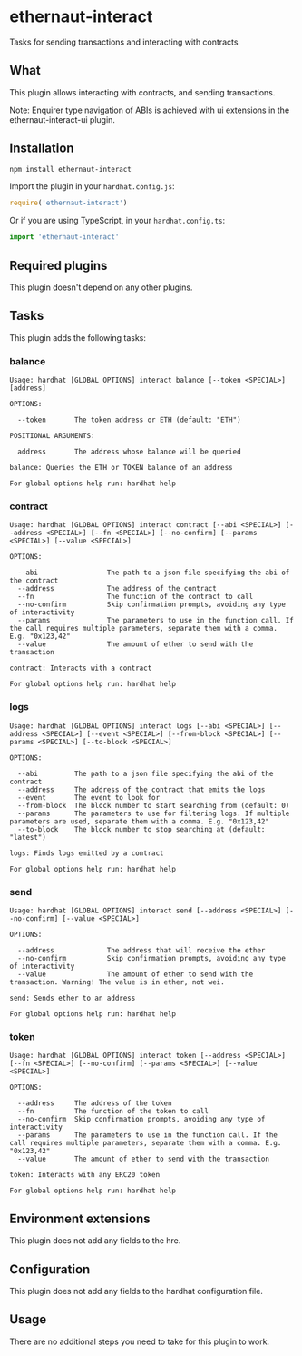 # ethernaut-interact

Tasks for sending transactions and interacting with contracts

## What

This plugin allows interacting with contracts, and sending transactions.

Note: Enquirer type navigation of ABIs is achieved with ui extensions in the ethernaut-interact-ui plugin.

## Installation

```bash
npm install ethernaut-interact
```

Import the plugin in your `hardhat.config.js`:

```js
require('ethernaut-interact')
```

Or if you are using TypeScript, in your `hardhat.config.ts`:

```ts
import 'ethernaut-interact'
```

## Required plugins

This plugin doesn't depend on any other plugins.

## Tasks

This plugin adds the following tasks:

### balance

```
Usage: hardhat [GLOBAL OPTIONS] interact balance [--token <SPECIAL>] [address]

OPTIONS:

  --token       The token address or ETH (default: "ETH")

POSITIONAL ARGUMENTS:

  address       The address whose balance will be queried

balance: Queries the ETH or TOKEN balance of an address

For global options help run: hardhat help
```

### contract

```
Usage: hardhat [GLOBAL OPTIONS] interact contract [--abi <SPECIAL>] [--address <SPECIAL>] [--fn <SPECIAL>] [--no-confirm] [--params <SPECIAL>] [--value <SPECIAL>]

OPTIONS:

  --abi                 The path to a json file specifying the abi of the contract
  --address             The address of the contract
  --fn                  The function of the contract to call
  --no-confirm          Skip confirmation prompts, avoiding any type of interactivity
  --params              The parameters to use in the function call. If the call requires multiple parameters, separate them with a comma. E.g. "0x123,42"
  --value               The amount of ether to send with the transaction

contract: Interacts with a contract

For global options help run: hardhat help
```

### logs

```
Usage: hardhat [GLOBAL OPTIONS] interact logs [--abi <SPECIAL>] [--address <SPECIAL>] [--event <SPECIAL>] [--from-block <SPECIAL>] [--params <SPECIAL>] [--to-block <SPECIAL>]

OPTIONS:

  --abi         The path to a json file specifying the abi of the contract
  --address     The address of the contract that emits the logs
  --event       The event to look for
  --from-block  The block number to start searching from (default: 0)
  --params      The parameters to use for filtering logs. If multiple parameters are used, separate them with a comma. E.g. "0x123,42"
  --to-block    The block number to stop searching at (default: "latest")

logs: Finds logs emitted by a contract

For global options help run: hardhat help
```

### send

```
Usage: hardhat [GLOBAL OPTIONS] interact send [--address <SPECIAL>] [--no-confirm] [--value <SPECIAL>]

OPTIONS:

  --address             The address that will receive the ether
  --no-confirm          Skip confirmation prompts, avoiding any type of interactivity
  --value               The amount of ether to send with the transaction. Warning! The value is in ether, not wei.

send: Sends ether to an address

For global options help run: hardhat help
```

### token

```
Usage: hardhat [GLOBAL OPTIONS] interact token [--address <SPECIAL>] [--fn <SPECIAL>] [--no-confirm] [--params <SPECIAL>] [--value <SPECIAL>]

OPTIONS:

  --address     The address of the token
  --fn          The function of the token to call
  --no-confirm  Skip confirmation prompts, avoiding any type of interactivity
  --params      The parameters to use in the function call. If the call requires multiple parameters, separate them with a comma. E.g. "0x123,42"
  --value       The amount of ether to send with the transaction

token: Interacts with any ERC20 token

For global options help run: hardhat help
```

## Environment extensions

This plugin does not add any fields to the hre.

## Configuration

This plugin does not add any fields to the hardhat configuration file.

## Usage

There are no additional steps you need to take for this plugin to work.
